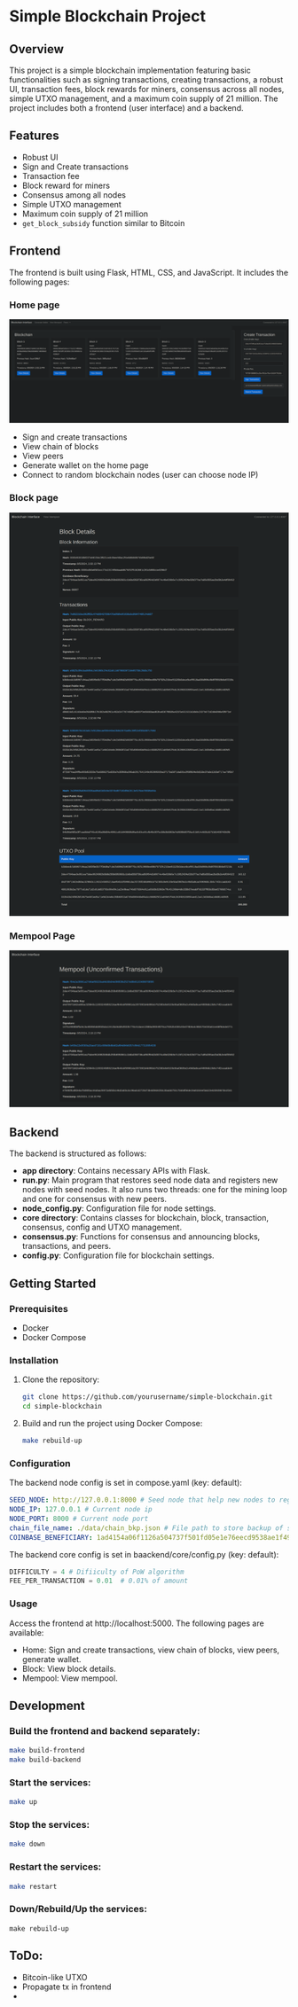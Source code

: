 # Simple Blockchain Project

## Overview
This project is a simple blockchain implementation featuring basic functionalities such as signing transactions, creating transactions, a robust UI, transaction fees, block rewards for miners, consensus across all nodes, simple UTXO management, and a maximum coin supply of 21 million. The project includes both a frontend (user interface) and a backend.

## Features
- Robust UI
- Sign and Create transactions
- Transaction fee
- Block reward for miners
- Consensus among all nodes
- Simple UTXO management
- Maximum coin supply of 21 million
- `get_block_subsidy` function similar to Bitcoin

## Frontend
The frontend is built using Flask, HTML, CSS, and JavaScript. It includes the following pages:
### Home page
![Home page](./screenshots/home.png)
- Sign and create transactions
- View chain of blocks
- View peers
- Generate wallet on the home page
- Connect to random blockchain nodes (user can choose node IP)
### Block page
![Home page](./screenshots/block.png)
### Mempool Page
![Home page](./screenshots/mempool.png)

## Backend
The backend is structured as follows:
- **app directory**: Contains necessary APIs with Flask.
- **run.py**: Main program that restores seed node data and registers new nodes with seed nodes. It also runs two threads: one for the mining loop and one for consensus with new peers.
- **node_config.py**: Configuration file for node settings.
- **core directory**: Contains classes for blockchain, block, transaction, consensus, config and UTXO management.
- **consensus.py**: Functions for consensus and announcing blocks, transactions, and peers.
- **config.py**: Configuration file for blockchain settings.

## Getting Started

### Prerequisites
- Docker
- Docker Compose

### Installation

1. Clone the repository:
   ```sh
   git clone https://github.com/yourusername/simple-blockchain.git
   cd simple-blockchain
   ```

2. Build and run the project using Docker Compose:
    ```sh
    make rebuild-up
    ```

### Configuration
The backend node config is set in compose.yaml (key: default):
```yaml
SEED_NODE: http://127.0.0.1:8000 # Seed node that help new nodes to register
NODE_IP: 127.0.0.1 # Current node ip
NODE_PORT: 8000 # Current node port
chain_file_name: ./data/chain_bkp.json # File path to store backup of seed node
COINBASE_BENEFICIARY: 1ad4154a06f1126a504737f501fd05e1e76eecd9538ae1f497ca31144e9ec96aa59d4fe155888a07af75321ad45309596fd8dd48ef59414bb134968b6b0d7f42
```

The backend core config is set in baackend/core/config.py (key: default):
```python
DIFFICULTY = 4 # Difiiculty of PoW algorithm
FEE_PER_TRANSACTION = 0.01  # 0.01% of amount
```

### Usage
Access the frontend at http://localhost:5000. The following pages are available:

- Home: Sign and create transactions, view chain of blocks, view peers, generate wallet.
- Block: View block details.
- Mempool: View mempool.

## Development
### Build the frontend and backend separately:
```sh
make build-frontend
make build-backend
```
### Start the services:
```sh
make up
```
### Stop the services:
```sh
make down
```
### Restart the services:
```sh
make restart
```
### Down/Rebuild/Up the services:
```
make rebuild-up
```

## ToDo:
- Bitcoin-like UTXO
- Propagate tx in frontend
- 